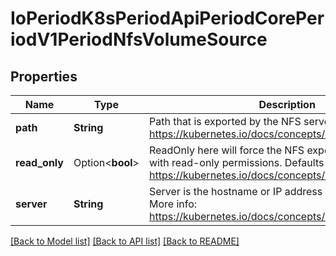 # IoPeriodK8sPeriodApiPeriodCorePeriodV1PeriodNfsVolumeSource

## Properties

Name | Type | Description | Notes
------------ | ------------- | ------------- | -------------
**path** | **String** | Path that is exported by the NFS server. More info: https://kubernetes.io/docs/concepts/storage/volumes#nfs | 
**read_only** | Option<**bool**> | ReadOnly here will force the NFS export to be mounted with read-only permissions. Defaults to false. More info: https://kubernetes.io/docs/concepts/storage/volumes#nfs | [optional]
**server** | **String** | Server is the hostname or IP address of the NFS server. More info: https://kubernetes.io/docs/concepts/storage/volumes#nfs | 

[[Back to Model list]](../README.md#documentation-for-models) [[Back to API list]](../README.md#documentation-for-api-endpoints) [[Back to README]](../README.md)


